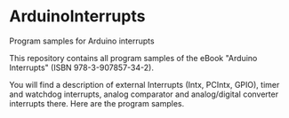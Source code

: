 # ArduinoInterrupts
Program samples for Arduino interrupts

This repository contains all program samples of the eBook
"Arduino Interrupts" (ISBN 978-3-907857-34-2).

You will find a description of external Interrupts (Intx, PCIntx, GPIO), timer and watchdog interrupts, analog comparator and analog/digital converter interrupts there. Here are the program samples. 
